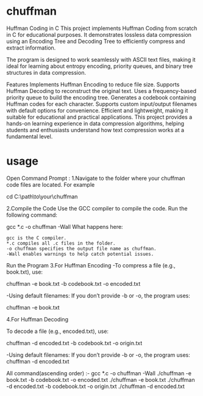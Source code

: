 # chuffman

Huffman Coding in C
This project implements Huffman Coding from scratch in C for educational purposes. It demonstrates lossless data compression using an Encoding Tree and Decoding Tree to efficiently compress and extract information.

The program is designed to work seamlessly with ASCII text files, making it ideal for learning about entropy encoding, priority queues, and binary tree structures in data compression.

Features
Implements Huffman Encoding to reduce file size.
Supports Huffman Decoding to reconstruct the original text.
Uses a frequency-based priority queue to build the encoding tree.
Generates a codebook containing Huffman codes for each character.
Supports custom input/output filenames with default options for convenience.
Efficient and lightweight, making it suitable for educational and practical applications.
This project provides a hands-on learning experience in data compression algorithms, helping students and enthusiasts understand how text compression works at a fundamental level.

# usage
Open Command Prompt :
    1.Navigate to the folder where your chuffman code files are located. For example

cd C:\path\to\your\chuffman

2.Compile the Code
    Use the GCC compiler to compile the code. Run the following command:
    
gcc *.c -o chuffman -Wall
   What happens here:

    gcc is the C compiler.
    *.c compiles all .c files in the folder.
    -o chuffman specifies the output file name as chuffman.
    -Wall enables warnings to help catch potential issues.

Run the Program
3.For Huffman Encoding
-To compress a file (e.g., book.txt), use:

chuffman -e book.txt -b codebook.txt -o encoded.txt

-Using default filenames: If you don’t provide -b or -o, the program uses:

chuffman -e book.txt

4.For Huffman Decoding

To decode a file (e.g., encoded.txt), use:

chuffman -d encoded.txt -b codebook.txt -o origin.txt

-Using default filenames: If you don’t provide -b or -o, the program uses:
chuffman -d encoded.txt

All command(ascending order) :-
gcc *.c -o chuffman -Wall
./chuffman -e book.txt -b codebook.txt -o encoded.txt
./chuffman -e book.txt
./chuffman -d encoded.txt -b codebook.txt -o origin.txt
./chuffman -d encoded.txt
